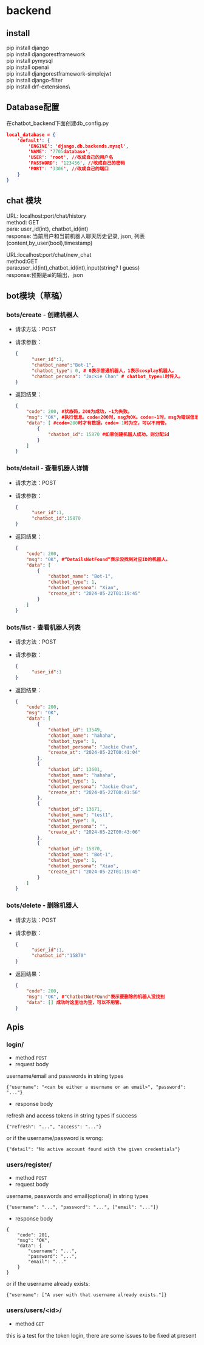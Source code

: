 # backend

## install
pip install django\
pip install djangorestframework\
pip install pymysql\
pip install openai\
pip install djangorestframework-simplejwt\
pip install django-filter\
pip install drf-extensions\

## Database配置

在chatbot_backend下面创建db_config.py

```json
local_database = {
    'default': {
        'ENGINE': 'django.db.backends.mysql',
        'NAME': '7705database',
        'USER': 'root', //改成自己的用户名
        'PASSWORD': '123456', //改成自己的密码
        'PORT': '3306', //改成自己的端口
    }
}
```



## chat 模块
URL: localhost:port/chat/history\
method: GET\
para: user_id(int), chatbot_id(int)\
response: 当前用户和当前机器人聊天历史记录, json, 列表(content,by_user(bool),timestamp)

URL:localhost:port/chat/new_chat\
method:GET\
para:user_id(int),chatbot_id(int),input(string? I guess)\
response:预期是ai的输出，json

## bot模块（草稿）

### bots/create - 创建机器人

* 请求方法：POST

* 请求参数：

  ```json
  {
  		"user_id":1,
  		"chatbot_name":"Bot-1",
  		"chatbot_type": 0, # 0表示普通机器人，1表示cosplay机器人。
  		"chatbot_persona": "Jackie Chan" # chatbot_type=1时传入。
  }
  ```

* 返回结果：

  ```json
  {
      "code": 200, #状态码，200为成功，-1为失败。
      "msg": "OK", #执行信息。code=200时，msg为OK。code=-1时，msg为错误信息。
      "data": [ #code=200时才有数据，code=-1时为空，可以不用管。
          {
              "chatbot_id": 15870 #如果创建机器人成功，则分配id
          }
      ]
  }
  ```

### bots/detail - 查看机器人详情

* 请求方法：POST

* 请求参数：

  ```json
  {
  		"user_id":1,
  		"chatbot_id":15870
  }
  ```

* 返回结果：

  ```json
  {
      "code": 200,
      "msg": "OK", #“DetailsNotFound”表示没找到对应ID的机器人。
      "data": [
          {
              "chatbot_name": "Bot-1",
              "chatbot_type": 1,
              "chatbot_persona": "Xiao",
              "create_at": "2024-05-22T01:19:45"
          }
      ]
  }
  ```

### bots/list - 查看机器人列表

* 请求方法：POST

* 请求参数：

  ```json
  {
  		"user_id":1
  }
  ```

* 返回结果：

  ```json
  {
      "code": 200,
      "msg": "OK",
      "data": [
          {
              "chatbot_id": 13549,
              "chatbot_name": "hahaha",
              "chatbot_type": 1,
              "chatbot_persona": "Jackie Chan",
              "create_at": "2024-05-22T00:41:04"
          },
          {
              "chatbot_id": 13601,
              "chatbot_name": "hahaha",
              "chatbot_type": 1,
              "chatbot_persona": "Jackie Chan",
              "create_at": "2024-05-22T00:41:56"
          },
          {
              "chatbot_id": 13671,
              "chatbot_name": "test1",
              "chatbot_type": 0,
              "chatbot_persona": "",
              "create_at": "2024-05-22T00:43:06"
          },
          {
              "chatbot_id": 15870,
              "chatbot_name": "Bot-1",
              "chatbot_type": 1,
              "chatbot_persona": "Xiao",
              "create_at": "2024-05-22T01:19:45"
          }
      ]
  }
  ```

### bots/delete - 删除机器人

* 请求方法：POST

* 请求参数：

  ```json
  {
  		"user_id":1,
  		"chatbot_id":"15870"
  }
  ```

* 返回结果：

  ```json
  {
      "code": 200,
      "msg": "OK", #"ChatbotNotFOund"表示要删除的机器人没找到
      "data": [] 成功时这里也为空，可以不用管。
  }
  ```

## Apis
### login/
* method
`POST`
* request body

username/email and passwords in string types
```shell
{"username": "<can be either a username or an email>", "password": "..."}
```
* response body

refresh and access tokens in string types if success
```shell
{"refresh": "...", "access": "..."}
```
or if the username/password is wrong:
```shell
{"detail": "No active account found with the given credentials"}
```
### users/register/
* method
`POST`
* request body

username, passwords and email(optional) in string types
```shell
{"username": "...", "password": "...", ["email": "..."]}
```
* response body
```shell
{
    "code": 201,
    "msg": "OK",
    "data": {
        "username": "...",
        "password": "...",
        "email": "..."
    }
}
```
or if the username already exists:
```shell
{"username": ["A user with that username already exists."]}
```
### users/users/\<id\>/
* method
`GET`

this is a test for the token login, there are some issues to be fixed at present

